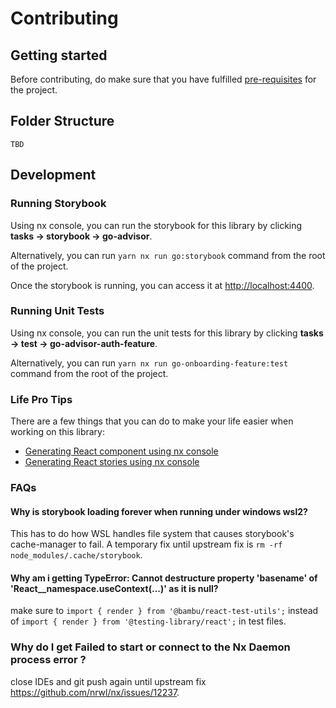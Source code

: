 # Contributing

## Getting started

Before contributing, do make sure that you have fulfilled [pre-requisites](../../../README.md) for the project.

## Folder Structure

``` 
TBD
```

## Development

### Running Storybook

Using nx console, you can run the storybook for this library by clicking **tasks -> storybook -> go-advisor**.

Alternatively, you can run `yarn nx run go:storybook` command from the root of the project.

Once the storybook is running, you can access it at [http://localhost:4400](http://localhost:4400).

### Running Unit Tests

Using nx console, you can run the unit tests for this library by clicking **tasks -> test -> go-advisor-auth-feature**.

Alternatively, you can run `yarn nx run go-onboarding-feature:test` command from the root of the project.

### Life Pro Tips

There are a few things that you can do to make your life easier when working on this library:

- [Generating React component using nx console]()
- [Generating React stories using nx console]()

### FAQs
#### Why is storybook loading forever when running under windows wsl2?
This has to do how WSL handles file system that causes storybook's cache-manager to fail.
A temporary fix until upstream fix is `rm -rf node_modules/.cache/storybook`.

#### Why am i getting TypeError: Cannot destructure property 'basename' of 'React__namespace.useContext(...)' as it is null?
make sure to `import { render } from '@bambu/react-test-utils';` instead of `import { render } from '@testing-library/react';` in test files.


### Why do I get  Failed to start or connect to the Nx Daemon process error ?
close IDEs and git push again until upstream fix https://github.com/nrwl/nx/issues/12237.


